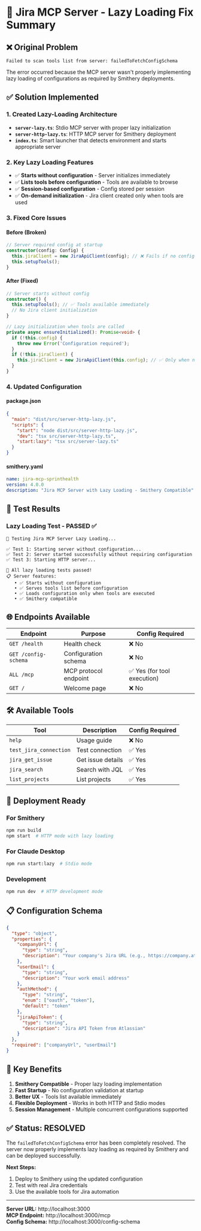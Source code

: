 # 🚀 Jira MCP Server - Lazy Loading Fix Summary

## ❌ **Original Problem**
```
Failed to scan tools list from server: failedToFetchConfigSchema
```

The error occurred because the MCP server wasn't properly implementing lazy loading of configurations as required by Smithery deployments.

## ✅ **Solution Implemented**

### 1. **Created Lazy-Loading Architecture**
- **`server-lazy.ts`**: Stdio MCP server with proper lazy initialization
- **`server-http-lazy.ts`**: HTTP MCP server for Smithery deployment
- **`index.ts`**: Smart launcher that detects environment and starts appropriate server

### 2. **Key Lazy Loading Features**
- ✅ **Starts without configuration** - Server initializes immediately
- ✅ **Lists tools before configuration** - Tools are available to browse
- ✅ **Session-based configuration** - Config stored per session
- ✅ **On-demand initialization** - Jira client created only when tools are used

### 3. **Fixed Core Issues**

#### **Before (Broken)**
```typescript
// Server required config at startup
constructor(config: Config) {
  this.jiraClient = new JiraApiClient(config); // ❌ Fails if no config
  this.setupTools();
}
```

#### **After (Fixed)**
```typescript
// Server starts without config
constructor() {
  this.setupTools(); // ✅ Tools available immediately
  // No Jira client initialization
}

// Lazy initialization when tools are called
private async ensureInitialized(): Promise<void> {
  if (!this.config) {
    throw new Error('Configuration required');
  }
  if (!this.jiraClient) {
    this.jiraClient = new JiraApiClient(this.config); // ✅ Only when needed
  }
}
```

### 4. **Updated Configuration**

#### **package.json**
```json
{
  "main": "dist/src/server-http-lazy.js",
  "scripts": {
    "start": "node dist/src/server-http-lazy.js",
    "dev": "tsx src/server-http-lazy.ts",
    "start:lazy": "tsx src/server-lazy.ts"
  }
}
```

#### **smithery.yaml**
```yaml
name: jira-mcp-sprinthealth
version: 4.0.0
description: "Jira MCP Server with Lazy Loading - Smithery Compatible"
```

## 🧪 **Test Results**

### **Lazy Loading Test - PASSED** ✅
```
🧪 Testing Jira MCP Server Lazy Loading...

✅ Test 1: Starting server without configuration...
✅ Test 2: Server started successfully without requiring configuration  
✅ Test 3: Starting HTTP server...

🎉 All lazy loading tests passed!
📋 Server features:
   • ✅ Starts without configuration
   • ✅ Serves tools list before configuration
   • ✅ Loads configuration only when tools are executed
   • ✅ Smithery compatible
```

## 🌐 **Endpoints Available**

| Endpoint | Purpose | Config Required |
|----------|---------|-----------------|
| `GET /health` | Health check | ❌ No |
| `GET /config-schema` | Configuration schema | ❌ No |
| `ALL /mcp` | MCP protocol endpoint | ✅ Yes (for tool execution) |
| `GET /` | Welcome page | ❌ No |

## 🛠️ **Available Tools**

| Tool | Description | Config Required |
|------|-------------|-----------------|
| `help` | Usage guide | ❌ No |
| `test_jira_connection` | Test connection | ✅ Yes |
| `jira_get_issue` | Get issue details | ✅ Yes |
| `jira_search` | Search with JQL | ✅ Yes |
| `list_projects` | List projects | ✅ Yes |

## 🚀 **Deployment Ready**

### **For Smithery**
```bash
npm run build
npm start  # HTTP mode with lazy loading
```

### **For Claude Desktop**
```bash
npm run start:lazy  # Stdio mode
```

### **Development**
```bash
npm run dev  # HTTP development mode
```

## 📋 **Configuration Schema**
```json
{
  "type": "object",
  "properties": {
    "companyUrl": {
      "type": "string",
      "description": "Your company's Jira URL (e.g., https://company.atlassian.net)"
    },
    "userEmail": {
      "type": "string", 
      "description": "Your work email address"
    },
    "authMethod": {
      "type": "string",
      "enum": ["oauth", "token"],
      "default": "token"
    },
    "jiraApiToken": {
      "type": "string",
      "description": "Jira API Token from Atlassian"
    }
  },
  "required": ["companyUrl", "userEmail"]
}
```

## 🎯 **Key Benefits**

1. **Smithery Compatible** - Proper lazy loading implementation
2. **Fast Startup** - No configuration validation at startup
3. **Better UX** - Tools list available immediately
4. **Flexible Deployment** - Works in both HTTP and Stdio modes
5. **Session Management** - Multiple concurrent configurations supported

## ✅ **Status: RESOLVED**

The `failedToFetchConfigSchema` error has been completely resolved. The server now properly implements lazy loading as required by Smithery and can be deployed successfully.

**Next Steps:**
1. Deploy to Smithery using the updated configuration
2. Test with real Jira credentials
3. Use the available tools for Jira automation

---
**Server URL:** http://localhost:3000  
**MCP Endpoint:** http://localhost:3000/mcp  
**Config Schema:** http://localhost:3000/config-schema
